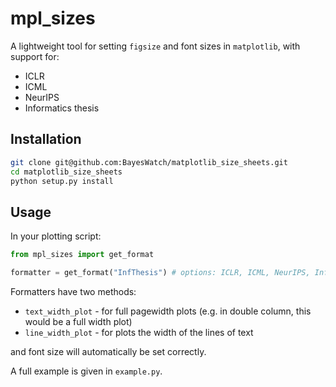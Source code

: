 # mpl_sizes

A lightweight tool for setting `figsize` and font sizes in `matplotlib`, with support for:

- ICLR
- ICML
- NeurIPS
- Informatics thesis 

## Installation
```bash
git clone git@github.com:BayesWatch/matplotlib_size_sheets.git
cd matplotlib_size_sheets 
python setup.py install
```

## Usage

In your plotting script: 

```python
from mpl_sizes import get_format

formatter = get_format("InfThesis") # options: ICLR, ICML, NeurIPS, InfThesis
```

Formatters have two methods: 
- `text_width_plot` - for full pagewidth plots (e.g. in double column, this would be a full width plot)
- `line_width_plot` - for plots the width of the lines of text

and font size will automatically be set correctly. 

A full example is given in `example.py`. 

